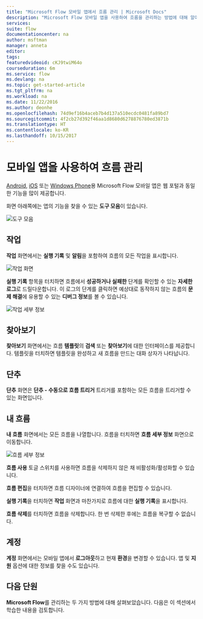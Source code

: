 ```yaml
---
title: "Microsoft Flow 모바일 앱에서 흐름 관리 | Microsoft Docs"
description: "Microsoft Flow 모바일 앱을 사용하여 흐름을 관리하는 방법에 대해 알아봅니다."
services: 
suite: flow
documentationcenter: na
author: msftman
manager: anneta
editor: 
tags: 
featuredvideoid: cKJ9twiM64o
courseduration: 6m
ms.service: flow
ms.devlang: na
ms.topic: get-started-article
ms.tgt_pltfrm: na
ms.workload: na
ms.date: 11/22/2016
ms.author: deonhe
ms.openlocfilehash: 74d9ef16b4aceb7b4d137a510ecdc0481fa89bd7
ms.sourcegitcommit: 4f2cb27d392f46aa1d8680d6278876780ed3871b
ms.translationtype: HT
ms.contentlocale: ko-KR
ms.lasthandoff: 10/15/2017
---
```

# <a name="manage-flows-with-the-mobile-app"></a>모바일 앱을 사용하여 흐름 관리
[Android](https://aka.ms/flowmobiledocsandroid), [iOS](https://aka.ms/flowmobiledocsios) 또는 [Windows Phone](https://aka.ms/flowmobilewindows)용 Microsoft Flow 모바일 앱은 웹 포털과 동일한 기능을 많이 제공합니다.

화면 아래쪽에는 앱의 기능을 찾을 수 있는 **도구 모음**이 있습니다.

![도구 모음](./media/learning-manage-mobile/mobile-toolbar.png)

## <a name="activity"></a>작업
**작업** 화면에서는 **실행 기록** 및 **알림**을 포함하여 흐름의 모든 작업을 표시합니다.

![작업 화면](./media/learning-manage-mobile/flow-activity.png)

**실행 기록** 항목을 터치하면 흐름에서 **성공하거나 실패한** 단계를 확인할 수 있는 **자세한 로그**로 드릴다운합니다.  이 로그의 단계를 클릭하면 예상대로 동작하지 않는 흐름의 **문제 해결**에 유용할 수 있는 **디버그 정보**를 볼 수 있습니다.

![작업 세부 정보](./media/learning-manage-mobile/activity-details.png)

## <a name="browse"></a>찾아보기
**찾아보기** 화면에서는 흐름 **템플릿**의 **검색** 또는 **찾아보기**에 대한 인터페이스를 제공합니다.  템플릿을 터치하면 템플릿을 완성하고 새 흐름을 만드는 대화 상자가 나타납니다. 

## <a name="buttons"></a>단추
**단추** 화면은 **단추 - 수동으로 흐름 트리거** 트리거를 포함하는 모든 흐름을 트리거할 수 있는 화면입니다.

## <a name="my-flows"></a>내 흐름
**내 흐름** 화면에서는 모든 흐름을 나열합니다.  흐름을 터치하면 **흐름 세부 정보** 화면으로 이동합니다.

![흐름 세부 정보](./media/learning-manage-mobile/flow-details.png)

**흐름 사용** 토글 스위치를 사용하면 흐름을 삭제하지 않은 채 비활성화/활성화할 수 있습니다.

**흐름 편집**을 터치하면 흐름 디자이너에 연결하여 흐름을 편집할 수 있습니다.

**실행 기록**을 터치하면 **작업** 화면과 마찬가지로 흐름에 대한 **실행 기록**을 표시합니다.

**흐름 삭제**를 터치하면 흐름을 삭제합니다.  한 번 삭제한 후에는 흐름을 복구할 수 없습니다.

## <a name="account"></a>계정
**계정** 화면에서는 모바일 앱에서 **로그아웃**하고 현재 **환경**을 변경할 수 있습니다.  앱 및 **지원** 옵션에 대한 정보를 찾을 수도 있습니다.

## <a name="next-lesson"></a>다음 단원
**Microsoft Flow**를 관리하는 두 가지 방법에 대해 살펴보았습니다.  다음은 이 섹션에서 학습한 내용을 검토합니다.


